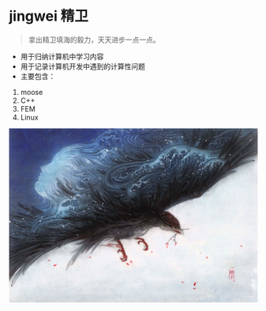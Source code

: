 # jingwei 精卫

> 拿出精卫填海的毅力，天天进步一点一点。

- 用于归纳计算机中学习内容
- 用于记录计算机开发中遇到的计算性问题
- 主要包含：
 1. moose
 2. C++
 3. FEM
 4. Linux

![jingwei](./jingwei.png)